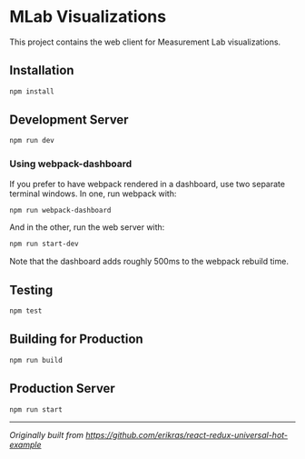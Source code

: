 # MLab Visualizations

This project contains the web client for Measurement Lab visualizations.


## Installation

```bash
npm install
```

## Development Server

```bash
npm run dev
```

### Using webpack-dashboard

If you prefer to have webpack rendered in a dashboard, use two separate terminal windows.
In one, run webpack with:

```bash
npm run webpack-dashboard
```

And in the other, run the web server with:

```bash
npm run start-dev
```

Note that the dashboard adds roughly 500ms to the webpack rebuild time.

## Testing

```bash
npm test
```

## Building for Production

```bash
npm run build
```

## Production Server

```bash
npm run start
```


---

*Originally built from https://github.com/erikras/react-redux-universal-hot-example*

